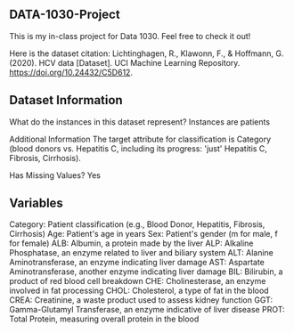 ## DATA-1030-Project
This is my in-class project for Data 1030. Feel free to check it out!

Here is the dataset citation: 
Lichtinghagen, R., Klawonn, F., & Hoffmann, G. (2020). HCV data [Dataset]. UCI Machine Learning Repository. https://doi.org/10.24432/C5D612.

## Dataset Information
What do the instances in this dataset represent?
Instances are patients

Additional Information
The target attribute for classification is Category (blood donors vs. Hepatitis C, including its progress: 'just' Hepatitis C, Fibrosis, Cirrhosis).

Has Missing Values?
Yes 

## Variables

Category: Patient classification (e.g., Blood Donor, Hepatitis, Fibrosis, Cirrhosis)
Age: Patient's age in years
Sex: Patient's gender (m for male, f for female)
ALB: Albumin, a protein made by the liver
ALP: Alkaline Phosphatase, an enzyme related to liver and biliary system
ALT: Alanine Aminotransferase, an enzyme indicating liver damage
AST: Aspartate Aminotransferase, another enzyme indicating liver damage
BIL: Bilirubin, a product of red blood cell breakdown
CHE: Cholinesterase, an enzyme involved in fat processing
CHOL: Cholesterol, a type of fat in the blood
CREA: Creatinine, a waste product used to assess kidney function
GGT: Gamma-Glutamyl Transferase, an enzyme indicative of liver disease
PROT: Total Protein, measuring overall protein in the blood
